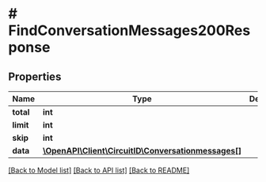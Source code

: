 # # FindConversationMessages200Response

## Properties

Name | Type | Description | Notes
------------ | ------------- | ------------- | -------------
**total** | **int** |  |
**limit** | **int** |  |
**skip** | **int** |  |
**data** | [**\OpenAPI\Client\CircuitID\Conversationmessages[]**](Conversationmessages.md) |  |

[[Back to Model list]](../../README.md#models) [[Back to API list]](../../README.md#endpoints) [[Back to README]](../../README.md)
